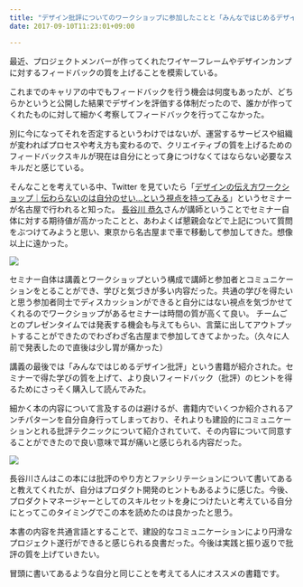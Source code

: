 ```yaml
---
title: "デザイン批評についてのワークショップに参加したことと「みんなではじめるデザイン批評」を読んで"
date: 2017-09-10T11:23:01+09:00

---
```


最近、プロジェクトメンバーが作ってくれたワイヤーフレームやデザインカンプに対するフィードバックの質を上げることを模索している。

これまでのキャリアの中でもフィードバックを行う機会は何度もあったが、どちらかというと公開した結果でデザインを評価する体制だったので、誰かが作ってくれたものに対して細かく考察してフィードバックを行ってこなかった。

別に今になってそれを否定するというわけではないが、運営するサービスや組織が変わればプロセスや考え方も変わるので、クリエイティブの質を上げるためのフィードバックスキルが現在は自分にとって身につけなくてはならない必要なスキルだと感じている。

そんなことを考えている中、Twitter を見ていたら「[デザインの伝え方ワークショップ｜伝わらないのは自分のせい…という視点を持ってみる](https://aquent-nagoya.doorkeeper.jp/events/63076)」というセミナーが名古屋で行われると知った。
[長谷川 恭久](https://twitter.com/yhassy)さんが講師ということでセミナー自体に対する期待値が高かったことと、あわよくば懇親会などで上記について質問をぶつけてみようと思い、東京から名古屋まで車で移動して参加してきた。想像以上に遠かった。

![](/images/book_designreview/01.jpg "")

セミナー自体は講義とワークショップという構成で講師と参加者とコミュニケーションをとることができ、学びと気づきが多い内容だった。共通の学びを得たいと思う参加者同士でディスカッションができると自分にはない視点を気づかせてくれるのでワークショップがあるセミナーは時間の質が高くて良い。
チームごとのプレゼンタイムでは発表する機会も与えてもらい、言葉に出してアウトプットすることができたのでわざわざ名古屋まで参加してきてよかった。（久々に人前で発表したので直後は少し胃が痛かった）

講義の最後では「みんなではじめるデザイン批評」という書籍が紹介された。セミナーで得た学びの質を上げて、より良いフィードバック（批評）のヒントを得るためにさっそく購入して読んでみた。

細かく本の内容について言及するのは避けるが、書籍内でいくつか紹介されるアンチパターンを自分自身行ってしまっており、それよりも建設的にコミュニケーションとれる批評テクニックについて紹介されていて、その内容について同意することができたので良い意味で耳が痛いと感じられる内容だった。

![](/images/book_designreview/02.jpg "")

長谷川さんはこの本には批評のやり方とファシリテーションについて書いてあると教えてくれたが、自分はプロダクト開発のヒントもあるように感じた。今後、プロダクトマネージャーとしてのスキルセットを身につけたいと考えている自分にとってこのタイミングでこの本を読めたのは良かったと思う。

本書の内容を共通言語とすることで、建設的なコミュニケーションにより円滑なプロジェクト遂行ができると感じられる良書だった。今後は実践と振り返りで批評の質を上げていきたい。

冒頭に書いてあるような自分と同じことを考えてる人にオススメの書籍です。